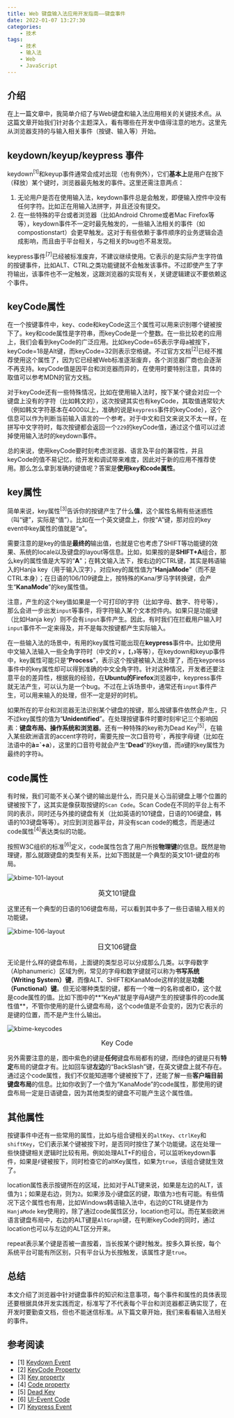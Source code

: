 ```yaml
---
title: Web 键盘输入法应用开发指南——键盘事件
date: 2022-01-07 13:27:30
categories:
    - 技术
tags: 
    - 技术
    - 输入法
    - Web
    - JavaScript
---
```

## 介绍
在上一篇文章中，我简单介绍了与Web键盘和输入法应用相关的关键技术点。从这篇文章开始我们针对各个主题深入，看有哪些在开发中值得注意的地方。这里先从浏览器支持的与输入相关事件（按键、输入等）开始。

## keydown/keyup/keypress 事件
keydown<sup>[1]</sup>和keyup事件通常会成对出现（也有例外），它们**基本上**是用户在按下（释放）某个键时，浏览器最先触发的事件。这里还需注意两点：

1. 无论用户是否在使用输入法，keydown事件总是会触发，即便输入控件中没有任何字符。比如正在用输入法拼字，并且还没有提交。
2. 在一些特殊的平台或者浏览器（比如Android Chrome或者Mac Firefox等等），keydown事件不一定时最先触发的，一些输入法相关的事件（如compostionstart）会更早触发。这对于有些依赖于事件顺序的业务逻辑会造成影响，而且由于平台相关，与之相关的bug也不易发现。
<!--more-->
keypress事件<sup>[7]</sup>已经被标准废弃，不建议继续使用。它表示的是实际产生字符值的按键事件，比如ALT、CTRL之类功能键就不会触发该事件。不过即使产生了字符输出，该事件也不一定触发，这跟浏览器的实现有关，关键逻辑建议不要依赖这个事件。

## keyCode属性
在一个按键事件中，key、code和keyCode这三个属性可以用来识别哪个键被按下了。key和code属性是字符串，而keyCode是一个整数。在一些比较老的应用上，我们会看到keyCode的广泛应用。比如keyCode=65表示字母a被按下，keyCode=18是Alt键，而keyCode=32则表示空格键。不过官方文档<sup>[2]</sup>已经不推荐使用这个属性了，因为它已经被Web标准逐渐废弃，各个浏览器厂商也会逐渐不再支持。keyCode值是因平台和浏览器而异的，在使用时要特别注意，具体的取值可以参考MDN的官方文档。

对于keyCode还有一些特殊情况，比如在使用输入法时，按下某个键会对应一个键盘上没有的字符（比如韩文的），这次按键其实也有keyCode，其取值通常较大（例如韩文字符基本在4000以上，准确的说是`keypress`事件的keyCode），这个信息可以作为判断当前输入语言的一个参考。对于中文和日文来说又不太一样，在拼写中文字符时，每次按键都会返回一个`229`的keyCode值，通过这个值可以过滤掉使用输入法时的keydown事件。

总的来说，使用keyCode要时刻考虑浏览器、语言及平台的兼容性，并且keyCode的值不易记忆，给开发和调试带来难度，因此对于新的应用不推荐使用。那么怎么拿到准确的键值呢？答案是**使用key和code属性**。

## key属性
简单来说，key属性<sup>[3]</sup>告诉你的按键产生了什么**值**，这个属性名稍有些迷惑性（叫“键”，实际是“值”）。比如在一个英文键盘上，你按“A”键，那对应的key event中key属性的值就是“a”。

需要注意的是key的值是**最终的**输出值，也就是它也考虑了SHIFT等功能键的效果、系统的locale以及键盘的layout等信息。比如，如果按的是**SHIFT+A**组合，那么key的属性值是大写的“**A**"；在韩文输入法下，按右边的CTRL键，其实是韩语输入的Hanja key（用于输入汉字），对应key的属性值为“**HanjaMode**”（而不是CTRL本身）；在日语的106/109键盘上，按特殊的Kana/罗马字转换键，会产生“**KanaMode**”的key属性值。

注意，产生的这个key值如果是一个可打印的字符（比如字母、数字、符号等），那么会进一步出发`input`等事件，将字符输入某个文本控件内。如果只是功能键（比如Hanja key）则不会有`input`事件产生。因此，有时我们在拦截用户输入时`input`事件不一定来得及，并不是每次按键都产生实际输入。

在一些输入法的场景中，有用的key属性可能出现在**keypress**事件中。比如使用中文输入法输入一些全角字符时（中文的`￥`，`【`，`》`等等），在keydown和keyup事件中，key属性可能只是“**Process**”，表示这个按键被输入法处理了，而在keypress事件中的key属性却可以得到准确的中文全角字符。针对这种情况，开发者还要注意平台的差异性，根据我的经验，在**Ubuntu的Firefox**浏览器中，keypress事件就无法产生，可以认为是一个bug。不过在上诉场景中，通常还有`input`事件产生，可以用来输入的处理，但不一定是好的时机。

如果所在的平台和浏览器无法识别某个键盘的按键，那么按键事件依然会产生，只不过key属性的值为“**Unidentified**”。在处理按键事件时要时刻牢记三个影响因素：**键盘布局、操作系统和浏览器**。还有一种特殊的key称为Dead Key<sup>[5]</sup>，在输入某些欧洲语言的accent字符时，需要先按一次口音符号\`，再按字母键（比如在法语中的**à=\`+a**），这里的口音符号就会产生“**Dead**”的key值，而a键的key属性为最终的字符`à`。

## code属性
有时候，我们可能不关心某个键的输出是什么，而只是关心当前键盘上哪个位置的键被按下了，这其实是像获取按键的`Scan Code`。Scan Code在不同的平台上有不同的表示，同时还与外接的键盘有关（比如英语的101键盘，日语的106键盘，韩语的103键盘等等）。对应到浏览器平台，并没有scan code的概念，而是通过code属性<sup>[4]</sup>表达类似的功能。

按照W3C组织的标准<sup>[6]</sup>定义，code属性包含了用户所按**物理键**的信息。既然是物理键，那么就跟键盘的类型有关系，比如下图就是一个典型的英文101-键盘的布局。

![kbime-101-layout](keyboard-101-us.svg)
<center><div style="font-size:16px;">英文101键盘</div></center>

这里还有一个典型的日语的106键盘布局，可以看到其中多了一些日语输入相关的功能键。

![kbime-106-layout](keyboard-106-japanese.svg)
<center><div style="font-size:16px;">日文106键盘</div></center>

无论是什么样的键盘布局，上面键的类型总可以分成那么几类。以字母数字（Alphanumeric）区域为例，常见的字母和数字键就可以称为**书写系统（Writing System）键**，而像ALT、SHIFT和KanaMode这样的就是**功能（Functional）键**。但无论哪种类型的键，都有一个唯一的名称或者ID，这个就是code属性的值。比如下图中的**“KeyA”就是字母A键产生的按键事件的code属性值**，不管你使用的是什么键盘布局，这个code值是不会变的，因为它表示的是键的位置，而不是产生什么输出。

![kbime-keycodes](keyboard-codes-alphanum1.svg)
<center><div style="font-size:16px;">Key Code</div></center>

另外需要注意的是，图中紫色的键是**任何**键盘布局都有的键，而绿色的键是只有**特定**布局的键盘才有。比如回车键**左边**的“BackSlash”键，在英文键盘上就不存在。通过这个code属性，我们不仅能知道哪个键被按下了，还能了解一些**客户端目前键盘布局**的信息。比如你收到了一个值为“KanaMode”的code属性，那使用的键盘布局一定是日语键盘，因为其他类型的键盘不可能产生这个属性值。

## 其他属性
按键事件中还有一些常用的属性，比如与组合键相关的`altKey`、`ctrlKey`和`shiftKey`，它们表示某个键被按下时，是否同时按住了某个功能键。这在处理一些快捷键相关逻辑时比较有用。例如处理ALT+F的组合，可以监听keydown事件，如果是`F`键被按下，同时检查它的altKey属性，如果为`true`，该组合键就生效了。

location属性表示按键所在的区域，比如对于ALT键来说，如果是左边的ALT，该值为`1`；如果是右边，则为`2`。如果涉及小键盘区的键，取值为`3`也有可能。有些情况下这个属性也有用，比如Windows韩语输入法中，右边的CTRL键是作为`HanjaMode` key使用的，除了通过code属性区分，location也可以。而在某些欧洲语言键盘布局中，右边的ALT键是`AltGraph`键，在判断keyCode的同时，通过location也可以与左边的ALT区分开来。

repeat表示某个键是否被一直按着，当长按某个键时触发。按多久算长按，每个系统平台可能有所区别，只有平台认为长按触发，该属性才是`true`。

## 总结
本文介绍了浏览器中针对键盘事件的知识和注意事项，每个事件和属性的具体表现还要根据具体开发实践而定，标准写了不代表每个平台和浏览器都正确实现了，在开发时要勤查文档，但也不能迷信标准。从下篇文章开始，我们来看看输入法相关的事件。

## 参考阅读

- [1] [Keydown Event](https://developer.mozilla.org/en-US/docs/Web/API/Document/keydown_event)
- [2] [KeyCode Property](https://developer.mozilla.org/en-US/docs/Web/API/KeyboardEvent/keyCode)
- [3] [Key property](https://developer.mozilla.org/en-US/docs/Web/API/KeyboardEvent/key)
- [4] [Code property](https://developer.mozilla.org/en-US/docs/Web/API/KeyboardEvent/code)
- [5] [Dead Key](https://en.wikipedia.org/wiki/Dead_key#/)
- [6] [UI-Event Code](https://www.w3.org/TR/uievents-code/)
- [7] [Keypress Event](https://developer.mozilla.org/en-US/docs/Web/API/Document/keypress_event)
